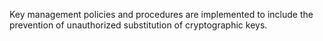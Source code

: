 Key management policies and procedures are implemented to include the prevention of unauthorized substitution of cryptographic keys.
